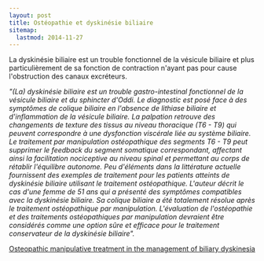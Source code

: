 ```yaml
---
layout: post
title: Ostéopathie et dyskinésie biliaire
sitemap:
  lastmod: 2014-11-27
---
```


La dyskinésie biliaire est un trouble fonctionnel de la vésicule biliaire et plus particulièrement de sa fonction de contraction
n'ayant pas pour cause l'obstruction des canaux excréteurs.

_"(La) dyskinésie biliaire est un trouble gastro-intestinal fonctionnel de la vésicule biliaire et du sphincter d'Oddi.
Le diagnostic est posé face à des symptômes de colique biliaire en l'absence de lithiase biliaire et d'inflammation de la vésicule biliaire.
La palpation retrouve des changements de texture des tissus au niveau thoracique (T6 - T9) qui peuvent correspondre
à une dysfonction viscérale liée au système biliaire.
Le traitement par manipulation ostéopathique des segments T6 - T9 peut supprimer le feedback du segment somatique correspondant,
affectant ainsi la facilitation nociceptive au niveau spinal et permettant au corps de rétablir l'équilibre autonome.
Peu d'éléments dans la littérature actuelle fournissent des exemples de traitement pour les patients atteints de dyskinésie biliaire
utilisant le traitement ostéopathique.
L'auteur décrit le cas d'une femme de 51 ans qui a présenté des symptômes compatibles avec la dyskinésie biliaire.
Sa colique biliaire a été totalement résolue après le traitement ostéopathique par manipulation.
L'évaluation de l'ostéopathie et des traitements ostéopathiques par manipulation devraient être considérés comme
une option sûre et efficace pour le traitement conservateur de la dyskinésie biliaire"._

[Osteopathic manipulative treatment in the management of biliary dyskinesia](http://www.ncbi.nlm.nih.gov/pubmed/24481806)
